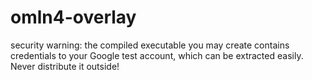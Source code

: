 # omln4-overlay

security warning: the compiled executable you may create contains credentials to your Google test account, which can be extracted easily.
Never distribute it outside!
